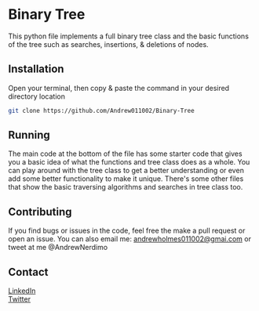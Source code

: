 # Binary Tree

This python file implements a full binary tree class and the basic functions of the tree such as searches, insertions, & deletions of nodes.

## Installation

Open your terminal, then copy & paste the command in your desired directory location

```bash
git clone https://github.com/Andrew011002/Binary-Tree
```

## Running
The main code at the bottom of the file has some starter code that gives you a basic idea of what the functions and tree class does as a whole. You can play around with the tree class to get a better understanding or even add some better functionality to make it unique. There's some other files that show the basic traversing algorithms and searches in tree class too.

## Contributing
If you find bugs or issues in the code, feel free the make a pull request or open an issue. You can also email me: andrewholmes011002@gmai.com or tweet at me @AndrewNerdimo

## Contact
[LinkedIn](https://www.linkedin.com/in/andrewmicholmes/) <br />
[Twitter](https://twitter.com/AndrewNerdimo)

